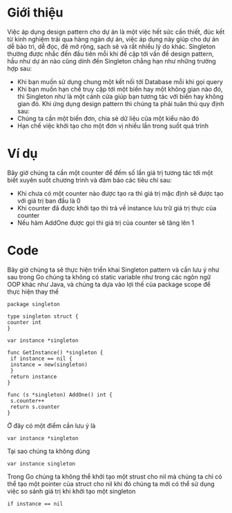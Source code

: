 # Giới thiệu
Việc áp dụng design pattern cho dự án là một việc hết sức cần thiết, đúc kết từ kinh nghiệm trải qua hàng ngàn dự án, việc áp dụng này giúp cho dự án dễ bảo trì, dễ đọc, đẽ mở rộng, sạch sẽ và rất nhiều lý do khác. Singleton thường được nhắc đến đầu tiên mỗi khi đề cập tới vấn đề design pattern, hầu như dự án nào cũng dính đến Singleton chẳng hạn như những trường hợp sau:
- Khi bạn muốn sử dụng chung một kết nối tới Database mỗi khi gọi query 
- Khi bạn muốn hạn chế truy cập tới một biến hay một không gian nào đó, thì Singleton như là một cánh cửa giúp bạn tương tác với biến hay không gian đó.
Khi ứng dụng design pattern thì chúng ta phải tuân thủ quy định sau:
- Chúng ta cần một biến đơn, chia sẻ dữ liệu của một kiểu nào đó
- Hạn chế việc khởi tạo cho một đơn vị nhiều lần trong suốt quá trình
# Ví dụ
Bây giờ chúng ta cần một counter để đếm số lần giá trị tương tác tới một biết xuyên suốt chương trình và đảm bảo các tiêu chí sau:
- Khi chưa có một counter nào được tạo ra thì giá trị mặc định sẽ được tạo với giá trị ban đầu là 0
- Khi counter đã được khởi tạo thì trả về instance lưu trữ giá trị thực của counter
- Nếu hàm AddOne được gọi thì giá trị của counter sẽ tăng lên 1
# Code
Bây giờ chúng ta sẽ thực hiện triển khai Singleton pattern và cần lưu ý như sau trong Go chúng ta không có static variable như trong các ngôn ngữ OOP khác như Java, và chúng ta dựa vào lợi thế của package scope để thực hiện thay thế 

```
package singleton
 
type singleton struct {
counter int
}

var instance *singleton

func GetInstance() *singleton {
 if instance == nil {
 instance = new(singleton)
 }
 return instance
}

func (s *singleton) AddOne() int {
 s.counter++
 return s.counter
}
```

Ở đây có một điểm cần lưu ý là 
```
var instance *singleton
```
Tại sao chúng ta không dùng 
```
var instance singleton
```
Trong Go chúng ta không thể khởi tạo một strust cho nil mà chúng ta chỉ có thể tạo một pointer của struct cho nil khi đó chúng ta mới có thể sử dụng việc so sánh giá trị khi khởi tạo một singleton
```
if instance == nil
```